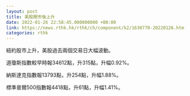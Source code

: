 ```yaml
---
layout: post
title: 美股開市後上升
date: 2022-01-26 22:58:45.000000000 +08:00
link: https://news.rthk.hk/rthk/ch/component/k2/1630770-20220126.htm
categories: rthk
---
```


紐約股市上升，美股過去兩個交易日大幅波動。

道瓊斯指數較早時報34612點，升315點，升幅0.92%。

納斯達克指數報13793點，升254點，升幅1.88%。

標準普爾500指數報4418點，升61點，升幅1.41%。
